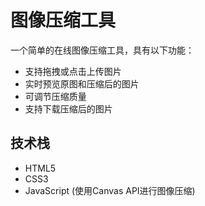# 图像压缩工具

一个简单的在线图像压缩工具，具有以下功能：
- 支持拖拽或点击上传图片
- 实时预览原图和压缩后的图片
- 可调节压缩质量
- 支持下载压缩后的图片

## 技术栈
- HTML5
- CSS3
- JavaScript (使用Canvas API进行图像压缩) 